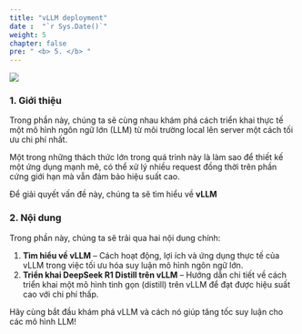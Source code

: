 ```yaml
---
title: "vLLM deployment"
date :  "`r Sys.Date()`" 
weight: 5
chapter: false
pre: " <b> 5. </b> "
---
```


![](https://docs.vllm.ai/en/latest/_images/vllm-logo-text-light.png)
### 1. Giới thiệu

Trong phần này, chúng ta sẽ cùng nhau khám phá cách triển khai thực tế một mô hình ngôn ngữ lớn (LLM) từ môi trường local lên server một cách tối ưu chi phí nhất. 

Một trong những thách thức lớn trong quá trình này là làm sao để thiết kế một ứng dụng mạnh mẽ, có thể xử lý nhiều request đồng thời trên phần cứng giới hạn mà vẫn đảm bảo hiệu suất cao.

Để giải quyết vấn đề này, chúng ta sẽ tìm hiểu về **vLLM** 

### 2. Nội dung

Trong phần này, chúng ta sẽ trải qua hai nội dung chính:

1. **Tìm hiểu về vLLM** – Cách hoạt động, lợi ích và ứng dụng thực tế của vLLM trong việc tối ưu hóa suy luận mô hình ngôn ngữ lớn.
2. **Triển khai DeepSeek R1 Distill trên vLLM** – Hướng dẫn chi tiết về cách triển khai một mô hình tinh gọn (distill) trên vLLM để đạt được hiệu suất cao với chi phí thấp.

Hãy cùng bắt đầu khám phá vLLM và cách nó giúp tăng tốc suy luận cho các mô hình LLM!

